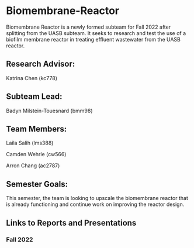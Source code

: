# Biomembrane-Reactor
Biomembrane Reactor is a newly formed subteam for Fall 2022 after splitting from the UASB subteam. It seeks to research and test the use of a biofilm membrane reactor in treating effluent wastewater from the UASB reactor.

## Research Advisor:
Katrina Chen (kc778)

## Subteam Lead: 
Badyn Milstein-Touesnard (bmm98)

## Team Members:
Laila Salih (lms388)

Camden Wehrle (cw566)

Arron Chang (ac2787) 


## Semester Goals:
This semester, the team is looking to upscale the biomembrane reactor that is already functioning and continue work on improving the reactor design.

## Links to Reports and Presentations

### Fall 2022
